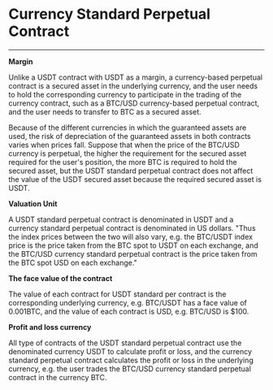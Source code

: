 # Currency Standard Perpetual Contract

------

**Margin**

Unlike a USDT contract with USDT as a margin, a currency-based perpetual contract is a secured asset in the underlying currency, and the user needs to hold the corresponding currency to participate in the trading of the currency contract, such as a BTC/USD currency-based perpetual contract, and the user needs to transfer to BTC as a secured asset.

Because of the different currencies in which the guaranteed assets are used, the risk of depreciation of the guaranteed assets in both contracts varies when prices fall. Suppose that when the price of the BTC/USD currency is perpetual, the higher the requirement for the secured asset required for the user's position, the more BTC is required to hold the secured asset, but the USDT standard perpetual contract does not affect the value of the USDT secured asset because the required secured asset is USDT.

**Valuation Unit**

A USDT standard perpetual contract is denominated in USDT and a currency standard perpetual contract is denominated in US dollars. "Thus the index prices between the two will also vary, e.g. the BTC/USDT index price is the price taken from the BTC spot to USDT on each exchange, and the BTC/USD currency standard perpetual contract is the price taken from the BTC spot USD on each exchange."

**The face value of the contract**

The value of each contract for USDT standard per contract is the corresponding underlying currency, e.g. BTC/USDT has a face value of 0.001BTC, and the value of each contract is USD, e.g. BTC/USD is $100.

**Profit and loss currency**

All type of contracts of the USDT standard perpetual contract use the denominated currency USDT to calculate profit or loss, and the currency standard perpetual contract calculates the profit or loss in the underlying currency, e.g. the user trades the BTC/USD currency standard perpetual contract in the currency BTC.